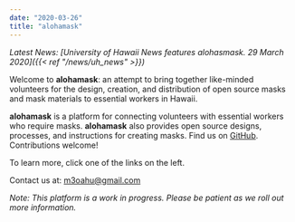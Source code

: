 ```yaml
---
date: "2020-03-26"
title: "alohamask"
---
```


_Latest News: [University of Hawaii News features alohasmask. 29 March 2020]({{< ref "/news/uh_news" >}})_

Welcome to **alohamask**: an attempt to bring together like-minded volunteers for the design, creation, and distribution of open source masks and mask materials to essential workers in Hawaii.

**alohamask** is a platform for connecting volunteers with essential workers who require masks. **alohamask** also provides open source designs, processes, and instructions for creating masks. Find us on [GitHub](https://github.com/alohamask). Contributions welcome!

To learn more, click one of the links on the left. 

Contact us at: [m3oahu@gmail.com](mailto:m3oahu@gmail.com)

_Note: This platform is a work in progress. Please be patient as we roll out more information._
